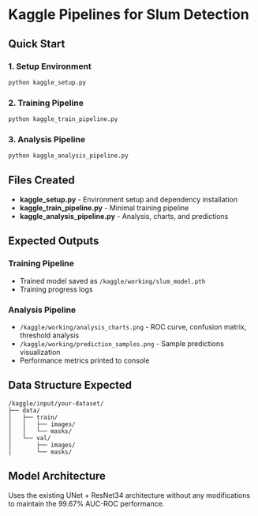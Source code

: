 # Kaggle Pipelines for Slum Detection

## Quick Start

### 1. Setup Environment
```bash
python kaggle_setup.py
```

### 2. Training Pipeline
```bash
python kaggle_train_pipeline.py
```

### 3. Analysis Pipeline
```bash
python kaggle_analysis_pipeline.py
```

## Files Created

- **kaggle_setup.py** - Environment setup and dependency installation
- **kaggle_train_pipeline.py** - Minimal training pipeline
- **kaggle_analysis_pipeline.py** - Analysis, charts, and predictions

## Expected Outputs

### Training Pipeline
- Trained model saved as `/kaggle/working/slum_model.pth`
- Training progress logs

### Analysis Pipeline
- `/kaggle/working/analysis_charts.png` - ROC curve, confusion matrix, threshold analysis
- `/kaggle/working/prediction_samples.png` - Sample predictions visualization
- Performance metrics printed to console

## Data Structure Expected

```
/kaggle/input/your-dataset/
├── data/
│   ├── train/
│   │   ├── images/
│   │   └── masks/
│   └── val/
│       ├── images/
│       └── masks/
```

## Model Architecture

Uses the existing UNet + ResNet34 architecture without any modifications to maintain the 99.67% AUC-ROC performance.